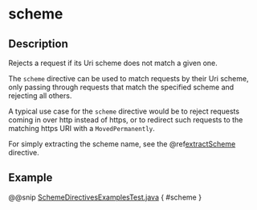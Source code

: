 <a id="scheme-java"></a>
# scheme

## Description

Rejects a request if its Uri scheme does not match a given one.

The `scheme` directive can be used to match requests by their Uri scheme, only passing
through requests that match the specified scheme and rejecting all others.

A typical use case for the `scheme` directive would be to reject requests coming in over
http instead of https, or to redirect such requests to the matching https URI with a
`MovedPermanently`.

For simply extracting the scheme name, see the @ref[extractScheme](extractScheme.md#extractscheme-java) directive.

## Example

@@snip [SchemeDirectivesExamplesTest.java](../../../../../../../test/java/docs/http/javadsl/server/directives/SchemeDirectivesExamplesTest.java) { #scheme }